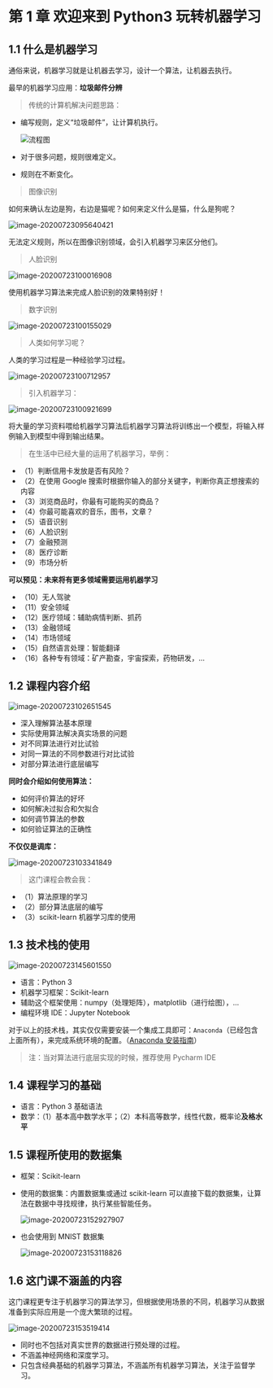 # 第 1 章 欢迎来到 Python3 玩转机器学习

## 1.1 什么是机器学习

通俗来说，机器学习就是让机器去学习，设计一个算法，让机器去执行。

最早的机器学习应用：**垃圾邮件分辨**

> 传统的计算机解决问题思路：

* 编写规则，定义“垃圾邮件”，让计算机执行。

  ![流程图](https://gitee.com/wugenqiang/PictureBed/raw/master/images01/20200723093237.png)

* 对于很多问题，规则很难定义。

* 规则在不断变化。

> 图像识别

如何来确认左边是狗，右边是猫呢？如何来定义什么是猫，什么是狗呢？

![image-20200723095640421](https://gitee.com/wugenqiang/PictureBed/raw/master/images01/20200723095642.png)

无法定义规则，所以在图像识别领域，会引入机器学习来区分他们。

> 人脸识别

![image-20200723100016908](https://gitee.com/wugenqiang/PictureBed/raw/master/images01/20200723100018.png)

使用机器学习算法来完成人脸识别的效果特别好！

> 数字识别

![image-20200723100155029](https://gitee.com/wugenqiang/PictureBed/raw/master/images01/20200723100156.png)

> 人类如何学习呢？

人类的学习过程是一种经验学习过程。

![image-20200723100712957](https://gitee.com/wugenqiang/PictureBed/raw/master/images01/20200723100714.png)

> 引入机器学习：

![image-20200723100921699](https://gitee.com/wugenqiang/PictureBed/raw/master/images01/20200723100923.png)

将大量的学习资料喂给机器学习算法后机器学习算法将训练出一个模型，将输入样例输入到模型中得到输出结果。

> 在生活中已经大量的运用了机器学习，举例：

* （1）判断信用卡发放是否有风险？
* （2）在使用 Google 搜索时根据你输入的部分关键字，判断你真正想搜索的内容
* （3）浏览商品时，你最有可能购买的商品？
* （4）你最可能喜欢的音乐，图书，文章？
* （5）语音识别
* （6）人脸识别
* （7）金融预测
* （8）医疗诊断
* （9）市场分析

**可以预见：未来将有更多领域需要运用机器学习**

* （10）无人驾驶
* （11）安全领域
* （12）医疗领域：辅助病情判断、抓药
* （13）金融领域
* （14）市场领域
* （15）自然语言处理：智能翻译
* （16）各种专有领域：矿产勘查，宇宙探索，药物研发，...



## 1.2 课程内容介绍

![image-20200723102651545](https://gitee.com/wugenqiang/PictureBed/raw/master/images01/20200723102652.png)

* 深入理解算法基本原理
* 实际使用算法解决真实场景的问题
* 对不同算法进行对比试验
* 对同一算法的不同参数进行对比试验
* 对部分算法进行底层编写

**同时会介绍如何使用算法：**

* 如何评价算法的好坏
* 如何解决过拟合和欠拟合
* 如何调节算法的参数
* 如何验证算法的正确性



**不仅仅是调库：**

![image-20200723103341849](https://gitee.com/wugenqiang/PictureBed/raw/master/images01/20200723103343.png)

> 这门课程会教会我：

* （1）算法原理的学习
* （2）部分算法底层的编写
* （3）scikit-learn 机器学习库的使用

## 1.3 技术栈的使用

![image-20200723145601550](https://gitee.com/wugenqiang/PictureBed/raw/master/images01/20200723145602.png)

* 语言：Python 3
* 机器学习框架：Scikit-learn
* 辅助这个框架使用：numpy（处理矩阵），matplotlib（进行绘图），...
* 编程环境 IDE：Jupyter Notebook

对于以上的技术栈，其实仅仅需要安装一个集成工具即可：`Anaconda`（已经包含上面所有），来完成系统环境的配置。（[Anaconda 安装指南](Python/Anaconda/Anaconda入门指南)）

> 注：当对算法进行底层实现的时候，推荐使用 Pycharm IDE

## 1.4 课程学习的基础

* 语言：Python 3 基础语法
* 数学：（1）基本高中数学水平；（2）本科高等数学，线性代数，概率论**及格水平**

## 1.5 课程所使用的数据集

* 框架：Scikit-learn

* 使用的数据集：内置数据集或通过 scikit-learn 可以直接下载的数据集，让算法在数据中寻找规律，执行某些智能任务。

  ![image-20200723152927907](https://gitee.com/wugenqiang/PictureBed/raw/master/images01/20200723152929.png)

* 也会使用到 MNIST 数据集

  ![image-20200723153118826](https://gitee.com/wugenqiang/PictureBed/raw/master/images01/20200723153120.png)

## 1.6 这门课不涵盖的内容

这门课程更专注于机器学习的算法学习，但根据使用场景的不同，机器学习从数据准备到实际应用是一个庞大繁琐的过程。

![image-20200723153519414](https://gitee.com/wugenqiang/PictureBed/raw/master/images01/20200723153520.png)

* 同时也不包括对真实世界的数据进行预处理的过程。
* 不涵盖神经网络和深度学习。
* 只包含经典基础的机器学习算法，不涵盖所有机器学习算法，关注于监督学习。





